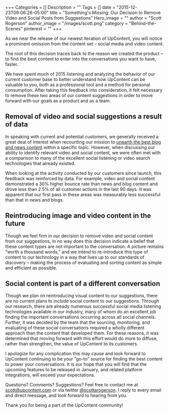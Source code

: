 +++
Categories = []
Description = ""
Tags = []
date = "2015-12-23T09:06:26-05:00"
title = "Something's Missing: Our Decision to Remove Video and Social Posts from Suggestions"
Hero_image = ""
author = "Scott Rogerson"
author_image = "/images/scott.png"
category = "Behind-the-Scenes"
pinterest = ""
+++

As we near the release of our newest iteration of UpContent, you will notice a prominent omission from the content set – social media and video content.

The root of this decision traces back to the reason we created the product – to find the best content to enter into the conversations you want to have, faster.

We have spent much of 2015 listening and analyzing the behavior of our current customer base to better understand how UpContent can be valuable to you, both as a professional tool and a method for personal consumption. After taking this feedback into consideration, it felt necessary to remove these two areas of our content suggestions in order to move forward with our goals as a product and as a team.

## Removal of video and social suggestions a result of data

In speaking with current and potential customers, we generally received a great deal of interest when recounting our mission to [unearth the best blog and news content](https://upcontent.com/post/navigating-the-foundation-stage/) within a specific topic. However, when discussing our ability to identify relevant video and social content, we were often met with a comparison to many of the excellent social listening or video search technologies that already existed.

When looking at the activity conducted by our customers since launch, this feedback was reinforced by data. For example, video and social content demonstrated a 30% higher bounce rate than news and blog content and drove less than 2.5% of all customer actions in the last 90 days. It was apparent that our first pass in these areas was measurably less successful than that in news and blogs.

## Reintroducing image and video content in the future

Though we feel firm in our decision to remove video and social content from our suggestions, In no way does this decision indicate a belief that these content types are not important to the conversation.  A picture remains “worth a thousand words,” and we intend to re-introduce this type of content to our technology in a way that lives up to our standards of discovery – making the process of evaluating and sorting content as simple and efficient as possible.

## Social content is part of a different conversation

Though we plan on reintroducing visual content to our suggestions, there are no current plans to include social content to our suggestions. Through our research, there are already numerous successful social media listening technologies available in our industry, many of whom do an excellent job finding the important conversations occurring across all social channels. Further, it was decided by the team that the sourcing, monitoring, and evaluating of these social conversations required a wholly different approach than the content that developed them. For these reasons, it was determined that moving forward with this effort would do more to diffuse, rather than strengthen, the value of UpContent to its customers.

I apologize for any complication this may cause and look forward to UpContent continuing to be your “go-to” source for finding the best content to power your conversations. It is our hope that you will find that the upcoming features to be released in January, and related platform integrations, will exceed your expectations.  

Questions? Comments? Suggestions? Feel free to contact me at [scott@upcontent.com](mailto:scott@upcontent.com) or via twitter [@scottarogerson](http://twitter.com/scottarogerson). I reply to every email and direct message, and look forward to hearing from you.

Thank you for being a part of the UpContent community!
